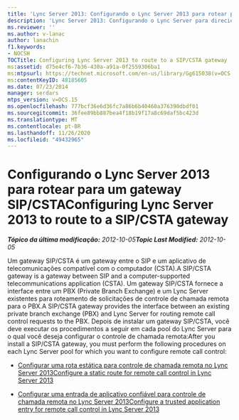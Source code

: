 ```yaml
---
title: 'Lync Server 2013: Configurando o Lync Server 2013 para rotear para um gateway SIP/CSTA'
description: 'Lync Server 2013: Configurando o Lync Server para direcionar para um gateway SIP/CSTA.'
ms.reviewer: ''
ms.author: v-lanac
author: lanachin
f1.keywords:
- NOCSH
TOCTitle: Configuring Lync Server 2013 to route to a SIP/CSTA gateway
ms:assetid: d75e4cf6-7b36-430a-a91a-0f2559306ba1
ms:mtpsurl: https://technet.microsoft.com/en-us/library/Gg615038(v=OCS.15)
ms:contentKeyID: 48185605
ms.date: 07/23/2014
manager: serdars
mtps_version: v=OCS.15
ms.openlocfilehash: 777bcf36e6d36fc7a86b6b40460a376390dbdf01
ms.sourcegitcommit: 36fee89bb887bea4f18b19f17a8c69daf5bc423d
ms.translationtype: MT
ms.contentlocale: pt-BR
ms.lasthandoff: 11/26/2020
ms.locfileid: "49432965"
---
```

# <a name="configuring-lync-server-2013-to-route-to-a-sipcsta-gateway"></a><span data-ttu-id="6a54c-103">Configurando o Lync Server 2013 para rotear para um gateway SIP/CSTA</span><span class="sxs-lookup"><span data-stu-id="6a54c-103">Configuring Lync Server 2013 to route to a SIP/CSTA gateway</span></span>

<div data-xmlns="http://www.w3.org/1999/xhtml">

<div class="topic" data-xmlns="http://www.w3.org/1999/xhtml" data-msxsl="urn:schemas-microsoft-com:xslt" data-cs="https://msdn.microsoft.com/">

<div data-asp="https://msdn2.microsoft.com/asp">



</div>

<div id="mainSection">

<div id="mainBody"><span data-ttu-id="6a54c-104">

<span> </span></span><span class="sxs-lookup"><span data-stu-id="6a54c-104">

<span> </span></span></span>

<span data-ttu-id="6a54c-105">_**Tópico da última modificação:** 2012-10-05_</span><span class="sxs-lookup"><span data-stu-id="6a54c-105">_**Topic Last Modified:** 2012-10-05_</span></span>

<span data-ttu-id="6a54c-106">Um gateway SIP/CSTA é um gateway entre o SIP e um aplicativo de telecomunicações compatível com o computador (CSTA).</span><span class="sxs-lookup"><span data-stu-id="6a54c-106">A SIP/CSTA gateway is a gateway between SIP and a computer-supported telecommunications application (CSTA).</span></span> <span data-ttu-id="6a54c-107">Um gateway SIP/CSTA fornece a interface entre um PBX (Private Branch Exchange) e um Lync Server existentes para roteamento de solicitações de controle de chamada remota para o PBX.</span><span class="sxs-lookup"><span data-stu-id="6a54c-107">A SIP/CSTA gateway provides the interface between an existing private branch exchange (PBX) and Lync Server for routing remote call control requests to the PBX.</span></span> <span data-ttu-id="6a54c-108">Depois de instalar um gateway SIP/CSTA, você deve executar os procedimentos a seguir em cada pool do Lync Server para o qual você deseja configurar o controle de chamada remota:</span><span class="sxs-lookup"><span data-stu-id="6a54c-108">After you install a SIP/CSTA gateway, you must perform the following procedures on each Lync Server pool for which you want to configure remote call control:</span></span>

  - [<span data-ttu-id="6a54c-109">Configurar uma rota estática para controle de chamada remota no Lync Server 2013</span><span class="sxs-lookup"><span data-stu-id="6a54c-109">Configure a static route for remote call control in Lync Server 2013</span></span>](lync-server-2013-configure-a-static-route-for-remote-call-control.md)

  - [<span data-ttu-id="6a54c-110">Configurar uma entrada de aplicativo confiável para controle de chamada remota no Lync Server 2013</span><span class="sxs-lookup"><span data-stu-id="6a54c-110">Configure a trusted application entry for remote call control in Lync Server 2013</span></span>](lync-server-2013-configure-a-trusted-application-entry-for-remote-call-control.md)

<span data-ttu-id="6a54c-111"></div>

<span> </span>

</div>

</div>

</span><span class="sxs-lookup"><span data-stu-id="6a54c-111"></div>

<span> </span>

</div>

</div>

</span></span></div>

